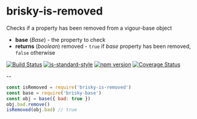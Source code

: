 # brisky-is-removed
Checks if a property has been removed from a vigour-base object
- **base** (*Base*) - the property to check
- **returns** (*boolean*) removed - `true` if *base* property has been removed, `false` otherwise

[![Build Status](https://travis-ci.org/vigour-io/brisky-is-removed.svg?branch=master)](https://travis-ci.org/vigour-io/brisky-is-removed)
[![js-standard-style](https://img.shields.io/badge/code%20style-standard-brightgreen.svg)](http://standardjs.com/)
[![npm version](https://badge.fury.io/js/brisky-is-removed.svg)](https://badge.fury.io/js/brisky-is-removed)
[![Coverage Status](https://coveralls.io/repos/github/vigour-io/brisky-is-removed/badge.svg?branch=master)](https://coveralls.io/github/vigour-io/brisky-is-removed?branch=master)

--

```javascript
const isRemoved = require('brisky-is-removed')
const base = require('brisky-base')
const obj = base({ bad: true })
obj.bad.remove()
isRemoved(obj.bad) // true
```